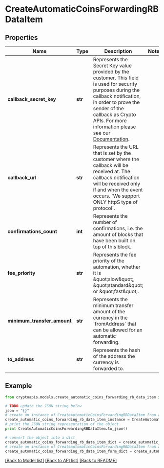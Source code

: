 # CreateAutomaticCoinsForwardingRBDataItem


## Properties
Name | Type | Description | Notes
------------ | ------------- | ------------- | -------------
**callback_secret_key** | **str** | Represents the Secret Key value provided by the customer. This field is used for security purposes during the callback notification, in order to prove the sender of the callback as Crypto APIs. For more information please see our [Documentation](https://developers.cryptoapis.io/technical-documentation/general-information/callbacks#callback-security). | 
**callback_url** | **str** | Represents the URL that is set by the customer where the callback will be received at. The callback notification will be received only if and when the event occurs. &#x60;We support ONLY httpS type of protocol&#x60;. | 
**confirmations_count** | **int** | Represents the number of confirmations, i.e. the amount of blocks that have been built on top of this block. | 
**fee_priority** | **str** | Represents the fee priority of the automation, whether it is \&quot;slow\&quot;, \&quot;standard\&quot; or \&quot;fast\&quot;. | 
**minimum_transfer_amount** | **str** | Represents the minimum transfer amount of the currency in the &#x60;fromAddress&#x60; that can be allowed for an automatic forwarding. | 
**to_address** | **str** | Represents the hash of the address the currency is forwarded to. | 

## Example

```python
from cryptoapis.models.create_automatic_coins_forwarding_rb_data_item import CreateAutomaticCoinsForwardingRBDataItem

# TODO update the JSON string below
json = "{}"
# create an instance of CreateAutomaticCoinsForwardingRBDataItem from a JSON string
create_automatic_coins_forwarding_rb_data_item_instance = CreateAutomaticCoinsForwardingRBDataItem.from_json(json)
# print the JSON string representation of the object
print CreateAutomaticCoinsForwardingRBDataItem.to_json()

# convert the object into a dict
create_automatic_coins_forwarding_rb_data_item_dict = create_automatic_coins_forwarding_rb_data_item_instance.to_dict()
# create an instance of CreateAutomaticCoinsForwardingRBDataItem from a dict
create_automatic_coins_forwarding_rb_data_item_form_dict = create_automatic_coins_forwarding_rb_data_item.from_dict(create_automatic_coins_forwarding_rb_data_item_dict)
```
[[Back to Model list]](../README.md#documentation-for-models) [[Back to API list]](../README.md#documentation-for-api-endpoints) [[Back to README]](../README.md)


